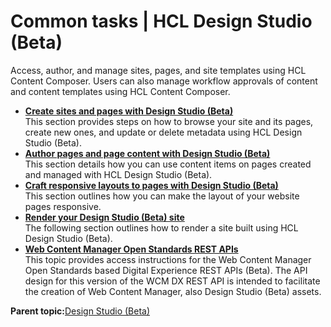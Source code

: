 # Common tasks \| HCL Design Studio (Beta)

Access, author, and manage sites, pages, and site templates using HCL Content Composer. Users can also manage workflow approvals of content and content templates using HCL Content Composer.

-   **[Create sites and pages with Design Studio \(Beta\) ](../design_studio/create_dx_9_5_pages_design_studio.md)**  
This section provides steps on how to browse your site and its pages, create new ones, and update or delete metadata using HCL Design Studio \(Beta\).
-   **[Author pages and page content with Design Studio \(Beta\) ](../design_studio/author_dx_site_page_content.md)**  
This section details how you can use content items on pages created and managed with HCL Design Studio \(Beta\).
-   **[Craft responsive layouts to pages with Design Studio \(Beta\) ](../design_studio/craft_responsive_layouts.md)**  
This section outlines how you can make the layout of your website pages responsive.
-   **[Render your Design Studio \(Beta\) site ](../design_studio/site_rendering.md)**  
The following section outlines how to render a site built using HCL Design Studio \(Beta\).
-   **[Web Content Manager Open Standards REST APIs ](../design_studio/design_studio_development_APIs.md)**  
This topic provides access instructions for the Web Content Manager Open Standards based Digital Experience REST APIs \(Beta\). The API design for this version of the WCM DX REST API is intended to facilitate the creation of Web Content Manager, also Design Studio \(Beta\) assets.

**Parent topic:**[Design Studio \(Beta\) ](../design_studio/design_studio_overview.md)


